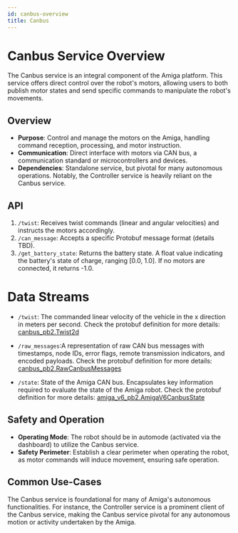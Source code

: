```yaml
---
id: canbus-overview
title: Canbus
---
```


# Canbus Service Overview

The Canbus service is an integral component of the Amiga platform.
This service offers direct control over the robot's motors, allowing users to both
publish motor states and send specific commands to manipulate the robot's movements.

## Overview

- **Purpose**: Control and manage the motors on the Amiga, handling command reception,
processing, and motor instruction.
- **Communication**: Direct interface with motors via CAN bus, a communication standard
or microcontrollers and devices.
- **Dependencies**: Standalone service, but pivotal for many autonomous operations.
Notably, the Controller service is heavily reliant on the Canbus service.

## API

1. `/twist`: Receives twist commands (linear and angular velocities) and instructs the
motors accordingly.
2. `/can_message`: Accepts a specific Protobuf message format (details TBD).
3. `/get_battery_state`: Returns the battery state.
A float value indicating the battery's state of charge, ranging [0.0, 1.0].
If no motors are connected, it returns -1.0.

# Data Streams

- `/twist`: The commanded linear velocity of the vehicle in the x direction in meters per second.
 Check the protobuf definition for more details:
 [canbus_pb2.Twist2d](https://github.com/farm-ng/farm-ng-amiga/blob/main/protos/farm_ng/canbus/canbus.proto#L58-L61)

- `/raw_messages`:A representation of raw CAN bus messages with timestamps, node IDs, error
flags, remote transmission indicators, and encoded payloads.
Check the protobuf definition for more details:
[canbus_pb2.RawCanbusMessages](https://github.com/farm-ng/farm-ng-amiga/blob/main/protos/farm_ng/canbus/canbus.proto#L95-L107)

- `/state`: State of the Amiga CAN bus.
  Encapsulates key information required to evaluate the state of the Amiga robot.
  Check the protobuf definition for more details:
  [amiga_v6_pb2.AmigaV6CanbusState](https://github.com/farm-ng/farm-ng-amiga/blob/main-v2/protos/farm_ng/canbus/amiga_v6.proto)

## Safety and Operation

- **Operating Mode**: The robot should be in automode (activated via the dashboard)
to utilize the Canbus service.
- **Safety Perimeter**: Establish a clear perimeter when operating the robot, as motor
commands will induce movement, ensuring safe operation.

## Common Use-Cases

The Canbus service is foundational for many of Amiga's autonomous functionalities.
For instance, the Controller service is a prominent client of the Canbus service, making the
Canbus service pivotal for any autonomous motion or activity undertaken by the Amiga.
